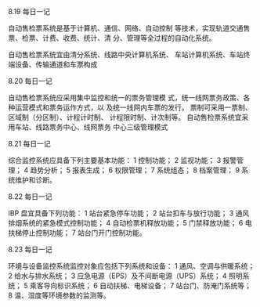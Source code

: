 8.19 每日一记

自动售检票系统是基于计算机、通信、网络、自动控制
等技术，实现轨道交通售票、检票、计费、收费、统计、清
分、管理等全过程的自动化系统。

自动售检票系统宜由清分系统、线路中央计算机系统、
车站计算机系统、车站终端设备、传输通道和车票构成

8.20 每日一记

自动售检票系统应采用集中监控和统一的票务管理模
式，统一线网票务政策、各种运营模式和票务运作方式，以
及统一线网内车票的发行。
票制可采用一票制、区域制（分区制）、计程计时制、
计程限时制、计次制等。
自动售检票系统宜采用车站、线路票务中心、线网票务
中心三级管理模式

8.21 每日一记

综合监控系统应具备下列主要基本功能：
1 控制功能；
2 监视功能；
3 报警管理；
4 趋势分析；
5 报表生成；
6 权限管理；
7 系统组态；
8 档案管理；
9 系统维护和诊断。

8.22 每日一记

IBP 盘宜具备下列功能：
1 站台紧急停车功能；
2 站台扣车与放行功能；
3 通风排烟系统的紧急模式控制功能；
4 自动检票机释放功能；
5 门禁释放功能；
6 电扶梯停止控制功能；
7 站台门开门控制功能。

8.23 每日一记

环境与设备监控系统监控对象应包括下列系统和设备：
1 通风、空调与供暖系统；
2 给水与排水系统；
3 应急电源（EPS）及不间断电源（UPS）系统；
4 照明系统；
5 乘客导向标识系统；
6 自动扶梯、电梯设备；
7 站台门、防淹门系统等；
8 温、湿度等环境参数的监测等。

